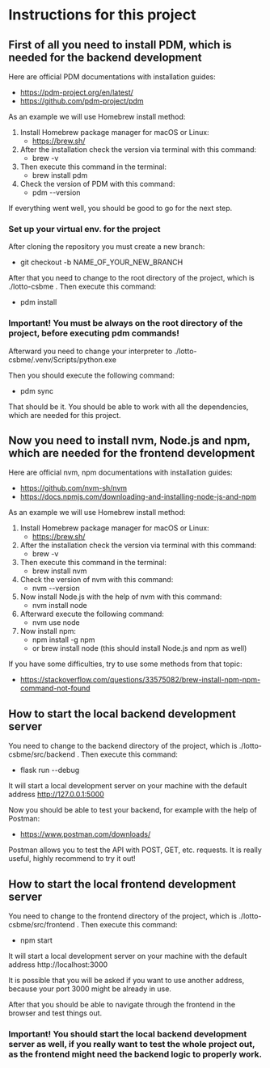 # Instructions for this project

## First of all you need to install PDM, which is needed for the backend development

Here are official PDM documentations with installation guides:

- https://pdm-project.org/en/latest/
- https://github.com/pdm-project/pdm

As an example we will use Homebrew install method:
1. Install Homebrew package manager for macOS or Linux:
    - https://brew.sh/
2. After the installation check the version via terminal with this command:
    - brew -v
3. Then execute this command in the terminal: 
   - brew install pdm
4. Check the version of PDM with this command:
   - pdm --version

If everything went well, you should be good to go for the next step.

### Set up your virtual env. for the project

After cloning the repository you must create a new branch:

- git checkout -b NAME_OF_YOUR_NEW_BRANCH

After that you need to change to the root directory of the project, which is ./lotto-csbme . 
Then execute this command:
- pdm install

### Important! You must be always on the root directory of the project, before executing pdm commands!

Afterward you need to change your interpreter to ./lotto-csbme/.venv/Scripts/python.exe

Then you should execute the following command:
- pdm sync

That should be it. You should be able to work with all the dependencies, which are needed for this project.

## Now you need to install nvm, Node.js and npm, which are needed for the frontend development

Here are official nvm, npm documentations with installation guides:

- https://github.com/nvm-sh/nvm
- https://docs.npmjs.com/downloading-and-installing-node-js-and-npm

As an example we will use Homebrew install method:
1. Install Homebrew package manager for macOS or Linux:
    - https://brew.sh/
2. After the installation check the version via terminal with this command:
    - brew -v
3. Then execute this command in the terminal: 
   - brew install nvm
4. Check the version of nvm with this command:
   - nvm --version
5. Now install Node.js with the help of nvm with this command:
   - nvm install node 
6. Afterward execute the following command:
   - nvm use node
7. Now install npm:
   - npm install -g npm
   - or brew install node (this should install Node.js and npm as well)

If you have some difficulties, try to use some methods from that topic:
- https://stackoverflow.com/questions/33575082/brew-install-npm-npm-command-not-found

## How to start the local backend development server 

You need to change to the backend directory of the project, which is ./lotto-csbme/src/backend . 
Then execute this command:
   - flask run --debug

It will start a local development server on your machine with the default address http://127.0.0.1:5000

Now you should be able to test your backend, for example with the help of Postman:
- https://www.postman.com/downloads/

Postman allows you to test the API with POST, GET, etc. requests. 
It is really useful, highly recommend to try it out!

## How to start the local frontend development server

You need to change to the frontend directory of the project, which is ./lotto-csbme/src/frontend . 
Then execute this command:
   - npm start

It will start a local development server on your machine with the default address http://localhost:3000

It is possible that you will be asked if you want to use another address, because your port 3000 might be already in use.

After that you should be able to navigate through the frontend in the browser and test things out. 

### Important! You should start the local backend development server as well, if you really want to test the whole project out, as the frontend might need the backend logic to properly work.

